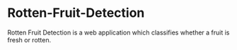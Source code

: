 # Rotten-Fruit-Detection
Rotten Fruit Detection is a web application which classifies whether a fruit is fresh or rotten. 
